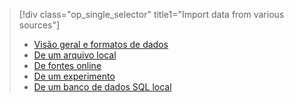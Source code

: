 > [!div class="op_single_selector" title1="Import data from various sources"]
> * [Visão geral e formatos de dados](../articles/machine-learning/studio/import-data.md)
> * [De um arquivo local](../articles/machine-learning/studio/import-data-from-local-file.md)
> * [De fontes online](../articles/machine-learning/studio/import-data-from-online-sources.md)
> * [De um experimento](../articles/machine-learning/studio/import-data-from-an-experiment.md)
> * [De um banco de dados SQL local](../articles/machine-learning/studio/use-data-from-an-on-premises-sql-server.md)
>  

